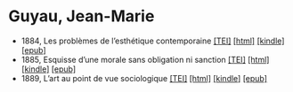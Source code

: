 # Guyau, Jean-Marie

* 1884, Les problèmes de l’esthétique contemporaine  <a class="file tei" href="https://hurlus.github.io/tei/guyau1884_problemes-esthetique.xml">[TEI]</a>  <a class="file html" href="https://hurlus.github.io/guyau/guyau1884_problemes-esthetique.html">[html]</a>  <a class="file mobi" href="https://hurlus.github.io/guyau/guyau1884_problemes-esthetique.mobi">[kindle]</a>  <a class="file epub" href="https://hurlus.github.io/guyau/guyau1884_problemes-esthetique.epub">[epub]</a> 
* 1885, Esquisse d’une morale sans obligation ni sanction  <a class="file tei" href="https://hurlus.github.io/tei/guyau1885_morale.xml">[TEI]</a>  <a class="file html" href="https://hurlus.github.io/guyau/guyau1885_morale.html">[html]</a>  <a class="file mobi" href="https://hurlus.github.io/guyau/guyau1885_morale.mobi">[kindle]</a>  <a class="file epub" href="https://hurlus.github.io/guyau/guyau1885_morale.epub">[epub]</a> 
* 1889, L’art au point de vue sociologique  <a class="file tei" href="https://hurlus.github.io/tei/guyau1889_art.xml">[TEI]</a>  <a class="file html" href="https://hurlus.github.io/guyau/guyau1889_art.html">[html]</a>  <a class="file mobi" href="https://hurlus.github.io/guyau/guyau1889_art.mobi">[kindle]</a>  <a class="file epub" href="https://hurlus.github.io/guyau/guyau1889_art.epub">[epub]</a> 
